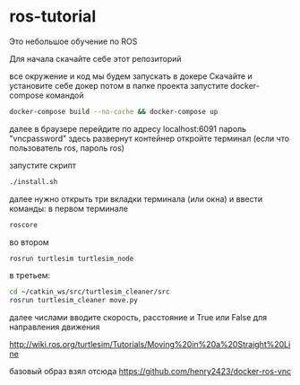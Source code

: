 # ros-tutorial

Это небольшое обучение по ROS

Для начала скачайте себе этот репозиторий

все окружение и код мы будем запускать в докере
Скачайте и установите себе докер
потом в папке проекта запустите docker-compose командой

```bash
docker-compose build --no-cache && docker-compose up
```


далее в браузере перейдите по адресу localhost:6091
пароль "vncpassword"
здесь развернут контейнер
откройте терминал
(если что пользователь ros, пароль ros)

запустите скрипт 
```bash
./install.sh
```

далее нужно открыть три вкладки терминала (или окна) и ввести команды:
в первом терминале
```bash
roscore
```
во втором
```bash
rosrun turtlesim turtlesim_node
```
в третьем:
```bash
cd ~/catkin_ws/src/turtlesim_cleaner/src
rosrun turtlesim_cleaner move.py
```

далее числами вводите скорость, расстояние и True или False для направления движения

http://wiki.ros.org/turtlesim/Tutorials/Moving%20in%20a%20Straight%20Line

базовый образ взял отсюда
https://github.com/henry2423/docker-ros-vnc
